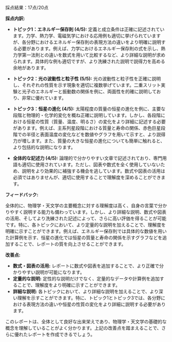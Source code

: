 採点結果：17点/20点

**採点内訳:**

* **トピック1：エネルギー保存則 (4/5):**  定義と成立条件は正確に記述されています。力学、熱力学、電磁気学における応用例も適切に挙げられていますが、各分野におけるエネルギー保存則の表現方法の違いをより明確に説明する必要があります。例えば、力学におけるエネルギー保存則の式を示し、熱力学第一法則との違いを数式を用いて比較するなど、より詳細な説明が求められます。具体的な例も適切ですが、より洗練された説明で説得力を高める余地があります。

* **トピック2：光の波動性と粒子性 (5/5):** 光の波動性と粒子性を正確に説明し、それぞれの性質を示す現象を適切に複数挙げています。二重スリット実験と光子のエネルギーと振動数の関係を例に、両面性を的確に説明しており、非常に優れています。

* **トピック3：恒星の進化 (4/5):** 太陽程度の質量の恒星の進化を例に、主要な段階と物理的・化学的変化を概ね正確に説明しています。しかし、各段階における恒星の性質（質量、温度、明るさ）の変化をより詳細に記述する必要があります。例えば、主系列星段階における質量と寿命の関係、赤色巨星段階での半径と表面温度の変化などを数値やグラフを用いて示すと、より説得力が増します。また、質量の大きな恒星の進化についても簡単に触れると、より包括的な説明になります。

* **全体的な記述力 (4/5):** 論理的で分かりやすい文章で記述されており、専門用語も適切に使用されています。ただし、図表や数式を全く使用していないため、説明をより効果的に補強する機会を逃しています。数式や図表の活用は必須ではありませんが、適切に使用することで理解度を深めることができます。


**フィードバック:**

全体的に、物理学・天文学の主要概念に対する理解度は高く、自身の言葉で分かりやすく説明する能力も備わっています。しかし、より詳細な説明、数式や図表の活用、そしてより洗練された記述によって、さらに高い評価を得ることが可能です。特に、各トピックにおいて、より定量的な説明を加えることで、理解度を明確に示すことができます。例えば、エネルギー保存則では具体的な数値を用いた計算例を示す、恒星の進化では恒星の質量と寿命の関係を示すグラフなどを追加することで、レポートの質を向上させることができます。


**改善点:**

* **数式・図表の活用:**  レポートに数式や図表を追加することで、より正確で分かりやすい説明が可能になります。
* **定量的な説明:**  定性的な説明だけでなく、定量的なデータや計算例を追加することで、理解度をより明確に示すことができます。
* **詳細な説明:**  各トピックにおいて、より詳細な説明を加えることで、より深い理解を示すことができます。特に、トピック1とトピック3では、各分野における表現方法の違いや恒星の性質の変化をより詳細に説明する必要があります。


このレポートは、全体として良好な出来栄えであり、物理学・天文学の基礎的な概念を理解していることがよく分かります。上記の改善点を踏まえることで、さらに優れたレポートを作成できるでしょう。
